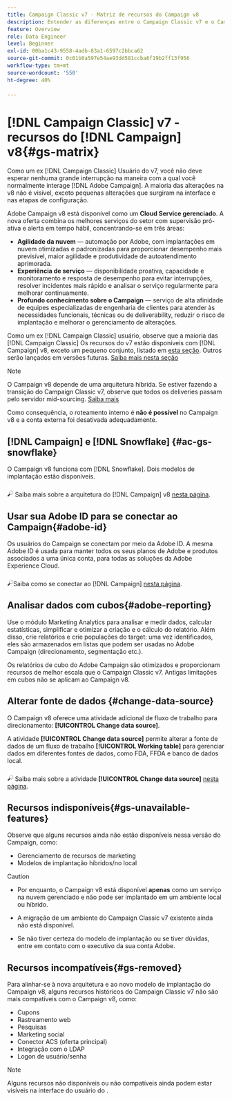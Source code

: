 ```yaml
---
title: Campaign Classic v7 - Matriz de recursos do Campaign v8
description: Entender as diferenças entre o Campaign Classic v7 e o Campaign v8
feature: Overview
role: Data Engineer
level: Beginner
exl-id: 00ba1c43-9558-4adb-83a1-6597c2bbca62
source-git-commit: 0c01b0a597e54ae93dd581ccba6f19b2ff13f956
workflow-type: tm+mt
source-wordcount: '550'
ht-degree: 40%

---
```


# [!DNL Campaign Classic] v7 - recursos do [!DNL Campaign] v8{#gs-matrix}

Como um ex [!DNL Campaign Classic] Usuário do v7, você não deve esperar nenhuma grande interrupção na maneira com a qual você normalmente interage [!DNL Adobe Campaign]. A maioria das alterações na v8 não é visível, exceto pequenas alterações que surgiram na interface e nas etapas de configuração.

Adobe Campaign v8 está disponível como um **Cloud Service gerenciado**. A nova oferta combina os melhores serviços do setor com supervisão pró-ativa e alerta em tempo hábil, concentrando-se em três áreas:

* **Agilidade da nuvem** — automação por Adobe, com implantações em nuvem otimizadas e padronizadas para proporcionar desempenho mais previsível, maior agilidade e produtividade de autoatendimento aprimorada.
* **Experiência de serviço** — disponibilidade proativa, capacidade e monitoramento e resposta de desempenho para evitar interrupções, resolver incidentes mais rápido e analisar o serviço regularmente para melhorar continuamente.
* **Profundo conhecimento sobre o Campaign** — serviço de alta afinidade de equipes especializadas de engenharia de clientes para atender às necessidades funcionais, técnicas ou de deliverability, reduzir o risco de implantação e melhorar o gerenciamento de alterações.

Como um ex [!DNL Campaign Classic] usuário, observe que a maioria das [!DNL Campaign Classic] Os recursos do v7 estão disponíveis com [!DNL Campaign] v8, exceto um pequeno conjunto, listado em [esta seção](#gs-removed). Outros serão lançados em versões futuras. [Saiba mais nesta seção](#gs-unavailable-features)

>[!NOTE]
>
> O Campaign v8 depende de uma arquitetura híbrida. Se estiver fazendo a transição do Campaign Classic v7, observe que todos os deliveries passam pelo servidor mid-sourcing. [Saiba mais](../architecture/architecture.md)
>
> Como consequência, o roteamento interno é **não é possível** no Campaign v8 e a conta externa foi desativada adequadamente.


## [!DNL Campaign] e [!DNL Snowflake] {#ac-gs-snowflake}

O Campaign v8 funciona com [!DNL Snowflake]. Dois modelos de implantação estão disponíveis.

![](../assets/do-not-localize/glass.png) Saiba mais sobre a arquitetura do [!DNL Campaign] v8 [nesta página](../architecture/architecture.md).


## Usar sua Adobe ID para se conectar ao Campaign{#adobe-id}

Os usuários do Campaign se conectam por meio da Adobe ID. A mesma Adobe ID é usada para manter todos os seus planos de Adobe e produtos associados a uma única conta, para todas as soluções da Adobe Experience Cloud.

![](../assets/do-not-localize/glass.png)Saiba como se conectar ao [!DNL Campaign] [nesta página](connect.md).

## Analisar dados com cubos{#adobe-reporting}

Use o módulo Marketing Analytics para analisar e medir dados, calcular estatísticas, simplificar e otimizar a criação e o cálculo do relatório. Além disso, crie relatórios e crie populações do target: uma vez identificados, eles são armazenados em listas que podem ser usadas no Adobe Campaign (direcionamento, segmentação etc.).

Os relatórios de cubo do Adobe Campaign são otimizados e proporcionam recursos de melhor escala que o Campaign Classic v7. Antigas limitações em cubos não se aplicam ao Campaign v8.

## Alterar fonte de dados {#change-data-source}

O Campaign v8 oferece uma atividade adicional de fluxo de trabalho para direcionamento: **[!UICONTROL Change data source]**.

A atividade **[!UICONTROL Change data source]** permite alterar a fonte de dados de um fluxo de trabalho **[!UICONTROL Working table]** para gerenciar dados em diferentes fontes de dados, como FDA, FFDA e banco de dados local.

![](../assets/do-not-localize/glass.png) Saiba mais sobre a atividade **[!UICONTROL Change data source]** [nesta página](../config/workflows.md#change-data-source-activity).

## Recursos indisponíveis{#gs-unavailable-features}

Observe que alguns recursos ainda não estão disponíveis nessa versão do Campaign, como:

* Gerenciamento de recursos de marketing
* Modelos de implantação híbridos/no local

>[!CAUTION]
>
>* Por enquanto, o Campaign v8 está disponível **apenas** como um serviço na nuvem gerenciado e não pode ser implantado em um ambiente local ou híbrido.
>
>* A migração de um ambiente do Campaign Classic v7 existente ainda não está disponível.
>
>* Se não tiver certeza do modelo de implantação ou se tiver dúvidas, entre em contato com o executivo da sua conta Adobe.


## Recursos incompatíveis{#gs-removed}

Para alinhar-se à nova arquitetura e ao novo modelo de implantação do Campaign v8, alguns recursos históricos do Campaign Classic v7 não são mais compatíveis com o Campaign v8, como:

* Cupons
* Rastreamento web
* Pesquisas
* Marketing social
* Conector ACS (oferta principal)
* Integração com o LDAP
* Logon de usuário/senha

>[!NOTE]
>
>Alguns recursos não disponíveis ou não compatíveis ainda podem estar visíveis na interface do usuário do .
